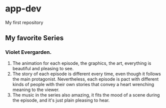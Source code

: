 # app-dev
My first repository
## My favorite Series

### **Violet Evergarden.**

1. The animation for each episode, the graphics, the art, everything is beautiful and pleasing to see.
2. The story of each episode is different every time, even though it follows the main protagonist. Nevertheless, each episode is pact with different kinds of people with their own stories that convey a heart wrenching meaning to the viewer.
3. The music in the series also amazing, it fits the mood of a scene during the episode, and it's just plain pleasing to hear.
